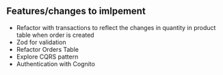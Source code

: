 ## Features/changes to imlpement

- Refactor with transactions to reflect the changes in quantity in product table when order is created
- Zod for validation
- Refactor Orders Table
- Explore CQRS pattern
- Authentication with Cognito
